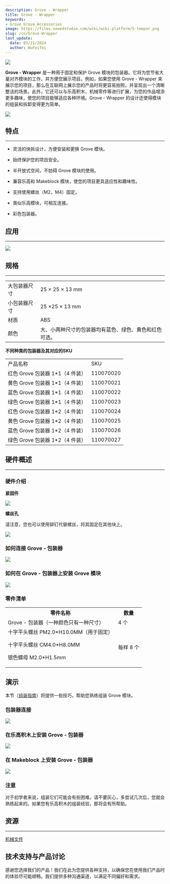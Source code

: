 ```yaml
---
description: Grove - Wrapper
title: Grove - Wrapper
keywords:
- Grove Grove_Accessories
image: https://files.seeedstudio.com/wiki/wiki-platform/S-tempor.png
slug: /cn/Grove-Wrapper
last_update:
  date: 03/21/2024
  author: WuFeifei
---
```



![](https://files.seeedstudio.com/wiki/Grove-Wrapper/img/Grove-Mouser_Encorder_product_view.jpg)

**Grove - Wrapper** 是一种用于固定和保护 Grove 模块的包装器。它将为您节省大量对齐模块的工作，并方便您展示项目。例如，如果您使用 Grove - Wrapper 来展示您的项目，那么在互联网上展示您的产品时将更容易拍照，并呈现出一个清晰整洁的场景。此外，它还可以与乐高积木、机械零件等进行扩展，为您的作品增添更多趣味，使您的项目能够适应各种环境。Grove - Wrapper 的设计还使得模块的组装和拆卸变得更为简单。

<!-- :::注意

- Grove - Wrapper 支持约 85% 的 Grove 模块。
- Grove - Wrapper 系列有两种尺寸的包装器，每种尺寸都有四种颜色，总共在规格部分列出了八个 SKU。
:::

 -->
[![](https://files.seeedstudio.com/wiki/Seeed-WiKi/docs/images/300px-Get_One_Now_Banner-ragular.png)](https://www.seeedstudio.com/s/Grove%20-%20Wrapper.html)

## 特点

---

- 灵活的快拆设计，方便安装和更换 Grove 模块。

- 始终保护您的项目安全。
- 半开放式空间，不妨碍 Grove 模块的使用。
- 兼容乐高和 Makeblock 模块，使您的项目更具适应性和趣味性。
- 支持使用螺丝（M2，M4）固定。
- 类似乐高模块，可相互连接。
- 彩色包装器。

## 应用

---
![](https://files.seeedstudio.com/wiki/Grove-Wrapper/img/Grove-Mouser_Encorder_application_view.jpg)

## 规格

---
<table>
<tr>
<td> 大包装器尺寸 </td>
<td> 25 × 25 × 13 mm
</td></tr>
<tr>
<td> 小包装器尺寸  </td>
<td> 25 ×25 × 13 mm
</td></tr>
<tr>
<td> 材质 </td>
<td> ABS
</td></tr>
<tr>
<td> 颜色 </td>
<td> 大、小两种尺寸的包装器均有蓝色、绿色、黄色和红色可选。
</td></tr></table>

**不同种类的包装器及其对应的SKU**

<table>
  <tbody><tr>
      <td> 产品名称 </td>
      <td> SKU
      </td></tr>
    <tr>
      <td> 红色 Grove 包装器 1*1（4 件装）</td>
      <td> 110070020
      </td></tr>
    <tr>
      <td> 黄色 Grove 包装器 1*1（4 件装）</td>
      <td> 110070021
      </td></tr>
    <tr>
      <td> 蓝色 Grove 包装器 1*1（4 件装）</td>
      <td> 110070022
      </td></tr>
    <tr>
      <td> 绿色 Grove 包装器 1*1（4 件装）</td>
      <td> 110070023
      </td></tr>
    <tr>
      <td> 红色 Grove 包装器 1*2（4 件装）</td>
      <td> 110070024
      </td></tr>
    <tr>
      <td> 黄色 Grove 包装器 1*2（4 件装）</td>
      <td> 110070025
      </td></tr>
    <tr>
      <td> 蓝色 Grove 包装器 1*2（4 件装）</td>
      <td> 110070026
      </td></tr>
    <tr>
      <td> 绿色 Grove 包装器 1*2（4 件装）</td>
      <td> 110070027
      </td></tr></tbody></table>

## 硬件概述

---

### 硬件介绍

**紧固件**

![](https://files.seeedstudio.com/wiki/Grove-Wrapper/img/Grove-Wrapper_fastener_location.jpg)

**螺丝孔**

请注意，您也可以使用铆钉代替螺丝，将其固定在其他块上。

![](https://files.seeedstudio.com/wiki/Grove-Wrapper/img/Grove-Wrapper_screw_hole_loacation.jpg)

### 如何连接 Grove - 包装器

![](https://files.seeedstudio.com/wiki/Grove-Wrapper/img/Grove-Wrapper_connection_manner.jpg)

### 如何在 Grove - 包装器上安装 Grove 模块

![](https://files.seeedstudio.com/wiki/Grove-Wrapper/img/Grove-Wrapper_steps_to_install_Grove_modules_.jpg)

### **零件清单**

<table>
<tr>
<th>零件名称 </th>
<th> 数量
</th></tr>
<tr>
<td>Grove - 包装器（一种颜色只有一种尺寸） </td>
<td> 4 个
</td></tr>
<tr>
<td>十字平头螺丝 PM2.0*H10.0MM（用于固定）


十字平头螺丝 CM4.0*H8.0MM

银色螺母 M2.0*H1.5mm

</td>
<td> 每样 8 个
</td></tr></table>

## 演示

本节（[组装指南](https://files.seeedstudio.com/wiki/Grove-Wrapper/res/Assembly_guide.pdf)）将提供一些技巧，帮助您熟练组装 Grove 模块。

### 包装器连接

![](https://files.seeedstudio.com/wiki/Grove-Wrapper/img/Grove-Wrapper_connect_each_other.jpg)

### 在乐高积木上安装 Grove - 包装器

![](https://files.seeedstudio.com/wiki/Grove-Wrapper/img/Grove-Wrapper_installed_on_Lego.jpg)

### 在 Makeblock 上安装 Grove - 包装器

![](https://files.seeedstudio.com/wiki/Grove-Wrapper/img/Grove-Wrapper_installed_on_Makeblock.jpg)

### 注意

对于初学者来说，组装它们可能会有些困难。请不要灰心，多尝试几次后，您就会熟练起来的。如果您有乐高积木的组装经验，那将会有所帮助。

## 资源

---
[机械文件](https://files.seeedstudio.com/wiki/Grove-Wrapper/res/Mechanical_Diagram.zip)

## 技术支持与产品讨论

感谢您选择我们的产品！我们在此为您提供各种支持，以确保您在使用我们产品时的体验尽可能顺畅。我们提供多种沟通渠道，以满足不同偏好和需求。

<div class="button_tech_support_container">
<a href="https://forum.seeedstudio.com/" class="button_forum"></a> 
<a href="https://www.seeedstudio.com/contacts" class="button_email"></a>
</div>

<div class="button_tech_support_container">
<a href="https://discord.gg/eWkprNDMU7" class="button_discord"></a> 
<a href="https://github.com/Seeed-Studio/wiki-documents/discussions/69" class="button_discussion"></a>
</div>
